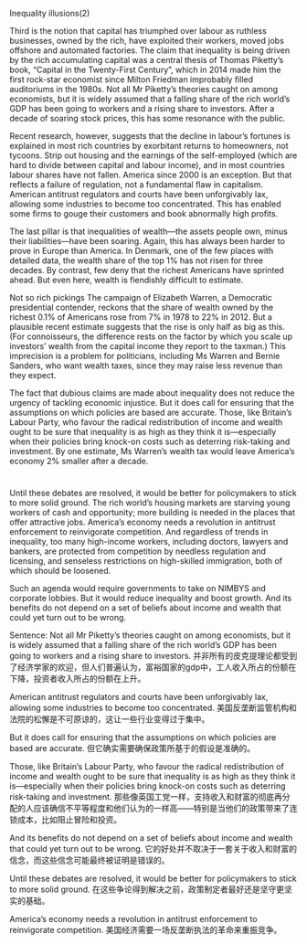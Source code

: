 Inequality illusions(2)

Third is the notion that capital has triumphed over labour as ruthless businesses, owned by the rich, have exploited their workers, moved jobs offshore and automated factories. The claim that inequality is being driven by the rich accumulating capital was a central thesis of Thomas Piketty’s book, “Capital in the Twenty-First Century”, which in 2014 made him the first rock-star economist since Milton Friedman improbably filled auditoriums in the 1980s. Not all Mr Piketty’s theories caught on among economists, but it is widely assumed that a falling share of the rich world’s GDP has been going to workers and a rising share to investors. After a decade of soaring stock prices, this has some resonance with the public.

Recent research, however, suggests that the decline in labour’s fortunes is explained in most rich countries by exorbitant returns to homeowners, not tycoons. Strip out housing and the earnings of the self-employed (which are hard to divide between capital and labour income), and in most countries labour shares have not fallen. America since 2000 is an exception. But that reflects a failure of regulation, not a fundamental flaw in capitalism. American antitrust regulators and courts have been unforgivably lax, allowing some industries to become too concentrated. This has enabled some firms to gouge their customers and book abnormally high profits.

The last pillar is that inequalities of wealth—the assets people own, minus their liabilities—have been soaring. Again, this has always been harder to prove in Europe than America. In Denmark, one of the few places with detailed data, the wealth share of the top 1% has not risen for three decades. By contrast, few deny that the richest Americans have sprinted ahead. But even here, wealth is fiendishly difficult to estimate.

Not so rich pickings
The campaign of Elizabeth Warren, a Democratic presidential contender, reckons that the share of wealth owned by the richest 0.1% of Americans rose from 7% in 1978 to 22% in 2012. But a plausible recent estimate suggests that the rise is only half as big as this. (For connoisseurs, the difference rests on the factor by which you scale up investors’ wealth from the capital income they report to the taxman.) This imprecision is a problem for politicians, including Ms Warren and Bernie Sanders, who want wealth taxes, since they may raise less revenue than they expect.

The fact that dubious claims are made about inequality does not reduce the urgency of tackling economic injustice. But it does call for ensuring that the assumptions on which policies are based are accurate. Those, like Britain’s Labour Party, who favour the radical redistribution of income and wealth ought to be sure that inequality is as high as they think it is—especially when their policies bring knock-on costs such as deterring risk-taking and investment. By one estimate, Ms Warren’s wealth tax would leave America’s economy 2% smaller after a decade.
#
Until these debates are resolved, it would be better for policymakers to stick to more solid ground. The rich world’s housing markets are starving young workers of cash and opportunity; more building is needed in the places that offer attractive jobs. America’s economy needs a revolution in antitrust enforcement to reinvigorate competition. And regardless of trends in inequality, too many high-income workers, including doctors, lawyers and bankers, are protected from competition by needless regulation and licensing, and senseless restrictions on high-skilled immigration, both of which should be loosened.

Such an agenda would require governments to take on NIMBYS and corporate lobbies. But it would reduce inequality and boost growth. And its benefits do not depend on a set of beliefs about income and wealth that could yet turn out to be wrong.

Sentence:
Not all Mr Piketty’s theories caught on among economists, but it is widely assumed that a falling share of the rich world’s GDP has been going to workers and a rising share to investors.
并非所有的皮克提理论都受到了经济学家的欢迎，但人们普遍认为，富裕国家的gdp中，工人收入所占的份额在下降，投资者收入所占的份额在上升。

American antitrust regulators and courts have been unforgivably lax, allowing some industries to become too concentrated.
美国反垄断监管机构和法院的松懈是不可原谅的，这让一些行业变得过于集中。

But it does call for ensuring that the assumptions on which policies are based are accurate.
但它确实需要确保政策所基于的假设是准确的。

Those, like Britain’s Labour Party, who favour the radical redistribution of income and wealth ought to be sure that inequality is as high as they think it is—especially when their policies bring knock-on costs such as deterring risk-taking and investment.
那些像英国工党一样，支持收入和财富的彻底再分配的人应该确信不平等程度和他们认为的一样高——特别是当他们的政策带来了连锁成本，比如阻止冒险和投资。

And its benefits do not depend on a set of beliefs about income and wealth that could yet turn out to be wrong.
它的好处并不取决于一套关于收入和财富的信念，而这些信念可能最终被证明是错误的。

Until these debates are resolved, it would be better for policymakers to stick to more solid ground.
在这些争论得到解决之前，政策制定者最好还是坚守更坚实的基础。

America’s economy needs a revolution in antitrust enforcement to reinvigorate competition.
美国经济需要一场反垄断执法的革命来重振竞争。